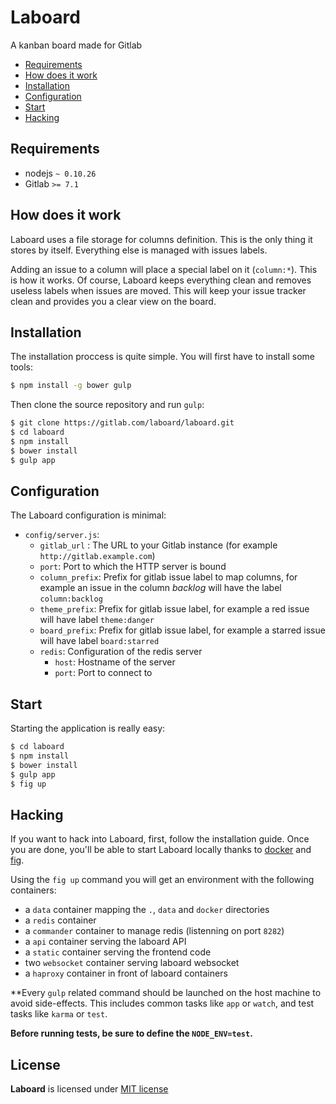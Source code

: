 # Laboard

A kanban board made for Gitlab

* [Requirements](#requirements)
* [How does it work](#how-does-it-work)
* [Installation](#installation)
* [Configuration](#configuration)
* [Start](#start)
* [Hacking](#hacking)

## Requirements

* nodejs `~ 0.10.26`
* Gitlab `>= 7.1`

## How does it work

Laboard uses a file storage for columns definition. This is the only thing it stores by itself. Everything else is managed
with issues labels.

Adding an issue to a column will place a special label on it (`column:*`). This is how it works. Of course, Laboard keeps
everything clean and removes useless labels when issues are moved. This will keep your issue tracker clean and provides you
a clear view on the board.

## Installation

The installation proccess is quite simple. You will first have to install some tools:

```sh
$ npm install -g bower gulp
```

Then clone the source repository and run `gulp`:

```sh
$ git clone https://gitlab.com/laboard/laboard.git
$ cd laboard
$ npm install
$ bower install
$ gulp app
```

## Configuration

The Laboard configuration is minimal:

* `config/server.js`:
  * `gitlab_url` : The URL to your Gitlab instance (for example `http://gitlab.example.com`)
  * `port`: Port to which the HTTP server is bound
  * `column_prefix`: Prefix for gitlab issue label to map columns, for example an issue in the column _backlog_ will have the label `column:backlog`
  * `theme_prefix`: Prefix for gitlab issue label, for example a red issue will have label `theme:danger`
  * `board_prefix`: Prefix for gitlab issue label, for example a starred issue will have label `board:starred`
  * `redis`: Configuration of the redis server
    * `host`: Hostname of the server
    * `port`: Port to connect to

## Start

Starting the application is really easy:

```sh
$ cd laboard
$ npm install
$ bower install
$ gulp app
$ fig up
```

## Hacking

If you want to hack into Laboard, first, follow the installation guide. Once you are done, you'll be able to start Laboard 
locally thanks to [docker](https://www.docker.com/) and [fig](http://www.fig.sh/).

Using the `fig up` command you will get an environment with the following containers:

* a `data` container mapping the `.`, `data` and `docker` directories
* a `redis` container
* a `commander` container to manage redis (listenning on port `8282`)
* a `api` container serving the laboard API
* a `static` container serving the frontend code
* two `websocket` container serving laboard websocket
* a `haproxy` container in front of laboard containers

**Every `gulp` related command should be launched on the host machine to avoid side-effects. This includes common tasks
like `app` or `watch`, and test tasks like `karma` or `test`.

**Before running tests, be sure to define the `NODE_ENV=test`.**

## License

**Laboard** is licensed under [MIT license](http://opensource.org/licenses/MIT)
